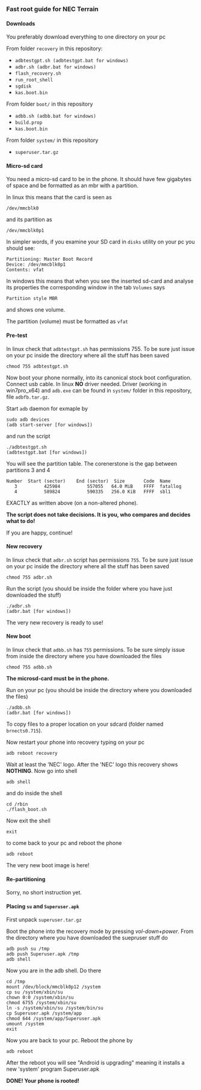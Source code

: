 ### Fast root guide for NEC Terrain

#### Downloads

You preferably download everything to one directory on your pc

From folder `recovery` in this repository:
* `adbtestgpt.sh (adbtestgpt.bat for windows)`
* `adbr.sh (adbr.bat for windows)`
* `flash_recovery.sh`
* `run_root_shell`
* `sgdisk`
* `kas.boot.bin`

From folder `boot/` in this repository

* `adbb.sh (adbb.bat for windows)`
* `build.prop`
* `kas.boot.bin`

From folder `system/` in this repository

* `superuser.tar.gz`

#### Micro-sd card

You need a micro-sd card to be in the phone. It should have few gigabytes of space and be formatted as an mbr with a partition.

In linux this means that the card is seen as
```
/dev/mmcblk0
```
and its partition as
```
/dev/mmcblk0p1
```
In simpler words, if you examine your SD card in `disks` utility on your pc you should see:
```
Partitioning: Master Boot Record
Device: /dev/mmcblk0p1
Contents: vfat
```

In windows this means that when you see the inserted sd-card and analyse its properties the corresponding window in the tab `Volumes` says
```
Partition style MBR
```
and shows one volume.

The partition (volume) must be formatted as `vfat`

#### Pre-test

In linux check that `adbtestgpt.sh` has permissions 755. To be sure just issue on your pc inside the directory
where all the stuff has been saved
```
chmod 755 adbtestgpt.sh
```
Now boot your phone normally, into its canonical stock boot configuration. Connect usb cable. In linux **NO** driver needed. Driver (working in win7pro_x64) and `adb.exe` can be found in `system/` folder in this repository, file `adbfb.tar.gz`.

Start `adb` daemon for exmaple by
```
sudo adb devices
(adb start-server [for windows])
```
and run the script
```
./adbtestgpt.sh
(adbtestgpt.bat [for windows])
```
You will see the partition table. The corenerstone is the gap between partitions 3 and 4
```
Number  Start (sector)    End (sector)  Size       Code  Name
   3          425984          557055   64.0 MiB    FFFF  fatallog
   4          589824          590335   256.0 KiB   FFFF  sbl1
```
EXACTLY as written above (on a non-altered phone).

**The script does not take decisions. It is you, who compares and decides what to do!**

If you are happy, continue!

#### New recovery

In linux check that `adbr.sh` script has permissions `755`. To be sure just issue on your pc inside the directory where all the stuff has been saved
```
chmod 755 adbr.sh
```
Run the script (you should be inside the folder where you have just downloaded the stuff)
```
./adbr.sh
(adbr.bat [for windows])
```
The very new recovery is ready to use!

#### New boot

In linux check that `adbb.sh` has `755` permissions. To be sure simply issue from inside the directory where you have downloaded the files
```
chmod 755 adbb.sh
```
**The microsd-card must be __in__ the phone.**

Run on your pc (you should be inside the directory where you downloaded the files)
```
./adbb.sh
(adbr.bat [for windows])
```
To copy files to a proper location on your sdcard (folder named `brnects0.715`).

Now restart your phone into recovery typing on your pc
```
adb reboot recovery
```
Wait at least the 'NEC' logo. After the 'NEC' logo this recovery shows **NOTHING**. Now go into shell
```
adb shell
```
and do inside the shell
```
cd /rbin
./flash_boot.sh
```
Now exit the shell
```
exit
```
to come back to your pc and reboot the phone
```
adb reboot
```
The very new boot image is here!

#### Re-partitioning

Sorry, no short instruction yet.

#### Placing `su` and `Superuser.apk`

First unpack `superuser.tar.gz`

Boot the phone into the recovery mode by pressing *vol-down+power*. From the directory where you have downloaded the suepruser stuff do
```
adb push su /tmp
adb push Superuser.apk /tmp
adb shell
```
Now you are in the adb shell. Do there
```
cd /tmp
mount /dev/block/mmcblk0p12 /system
cp su /system/xbin/su
chown 0:0 /system/xbin/su
chmod 6755 /system/xbin/su
ln -s /system/xbin/su /system/bin/su
cp Superuser.apk /system/app
chmod 644 /system/app/Superuser.apk
umount /system
exit
```
Now you are back to your pc. Reboot the phone by
```
adb reboot
```
After the reboot you will see "Android is upgrading" meaning it installs a new 'system' program Superuser.apk

**DONE! Your phone is rooted!**
